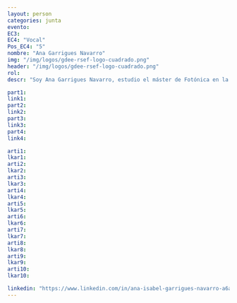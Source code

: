 ```yaml
---
layout: person
categories: junta
evento: 
EC3: 
EC4: "Vocal"
Pos_EC4: "5"
nombre: "Ana Garrigues Navarro"
img: "/img/logos/gdee-rsef-logo-cuadrado.png"
header: "/img/logos/gdee-rsef-logo-cuadrado.png"
rol: 
descr: "Soy Ana Garrigues Navarro, estudio el máster de Fotónica en la Universitat de València. Conocí el grupo de estudiantes en el ENEF. Como Vocal quiero contribuir a continuar con el trabajo llevado a cabo hasta ahora por el Grupo de Estudiantes, sobretodo acercando a los estudiantes de física de todo el país."

part1: 
link1: 
part2: 
link2: 
part3:
link3:
part4:
link4:

arti1:
lkar1: 
arti2:
lkar2:
arti3:
lkar3:
arti4:
lkar4:
arti5:
lkar5: 
arti6:
lkar6:
arti7:
lkar7: 
arti8:
lkar8:
arti9:
lkar9:
arti10:
lkar10:

linkedin: "https://www.linkedin.com/in/ana-isabel-garrigues-navarro-a6a9ba1b4/"
---
```


